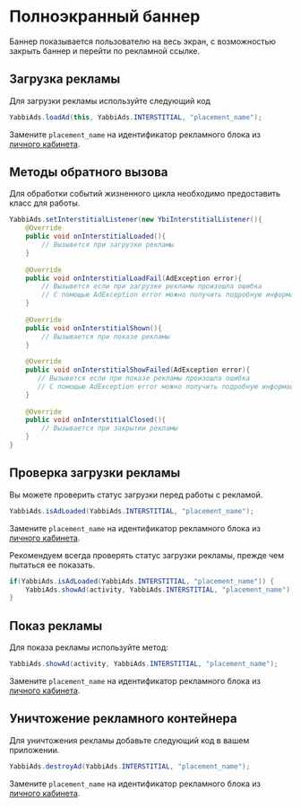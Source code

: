 # Полноэкранный баннер
Баннер показывается пользователю на весь экран, с возможностью закрыть баннер и перейти по рекламной ссылке.

## Загрузка рекламы
Для загрузки рекламы используйте следующий код
```java
YabbiAds.loadAd(this, YabbiAds.INTERSTITIAL, "placement_name");
```
Замените `placement_name` на идентификатор рекламного блока из [личного кабинета](https://mobileadx.ru).

## Методы обратного вызова
Для обработки событий жизненного цикла необходимо предоставить класс для работы.
```java
YabbiAds.setInterstitialListener(new YbiInterstitialListener(){
    @Override
    public void onInterstitialLoaded(){
        // Вызывется при загрузке рекламы
    }
    
    @Override
    public void onInterstitialLoadFail(AdException error){
        // Вызывется если при загрузке рекламы произошла ошибка
        // С помощью AdException error можно получить подробную информацию об ошибке
    }
    
    @Override
    public void onInterstitialShown(){
        // Вызывается при показе рекламы
    }
    
    @Override
    public void onInterstitialShowFailed(AdException error){
       // Вызывется если при показе рекламы произошла ошибка
       // С помощью AdException error можно получить подробную информацию об ошибке
    }
    
    @Override
    public void onInterstitialClosed(){
        // Вызывается при закрытии рекламы
    }
}
```

## Проверка загрузки рекламы
Вы можете проверить статус загрузки перед работы с рекламой.
```java
YabbiAds.isAdLoaded(YabbiAds.INTERSTITIAL, "placement_name");
```
Замените `placement_name` на идентификатор рекламного блока из [личного кабинета](https://mobileadx.ru).

Рекомендуем всегда проверять статус загрузки рекламы, прежде чем пытаться ее показать.
```java
if(YabbiAds.isAdLoaded(YabbiAds.INTERSTITIAL, "placement_name")) {
    YabbiAds.showAd(activity, YabbiAds.INTERSTITIAL, "placement_name");
}
```

## Показ рекламы
Для показа рекламы используйте метод:
```java
YabbiAds.showAd(activity, YabbiAds.INTERSTITIAL, "placement_name");
```
Замените `placement_name` на идентификатор рекламного блока из [личного кабинета](https://mobileadx.ru).

## Уничтожение рекламного контейнера
Для уничтожения рекламы добавьте следующий код в вашем приложении.
```java
YabbiAds.destroyAd(YabbiAds.INTERSTITIAL, "placement_name");
```
Замените `placement_name` на идентификатор рекламного блока из [личного кабинета](https://mobileadx.ru).